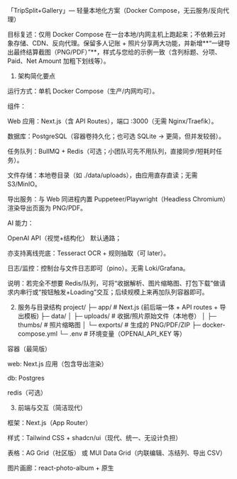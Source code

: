 「TripSplit+Gallery」— 轻量本地化方案（Docker Compose，无云服务/反向代理）

目标复述：仅用 Docker Compose 在一台本地/内网主机上跑起来；不依赖云对象存储、CDN、反向代理。保留多人记账 + 照片分享两大功能，并新增**“一键导出最终结算截图（PNG/PDF）”**，样式与您给的示例一致（含列标题、分项、Paid、Net Amount 加粗下划线等）。

1. 架构简化要点

运行方式：单机 Docker Compose（生产/内网均可）。

组件：

Web 应用：Next.js（含 API Routes），端口 :3000（无需 Nginx/Traefik）。

数据库：PostgreSQL（容器卷持久化；也可选 SQLite → 更简，但并发较弱）。

任务队列：BullMQ + Redis（可选；小团队可先不用队列，直接同步/短耗时任务）。

文件存储：本地卷目录（如 ./data/uploads），由应用直存直读；无需 S3/MinIO。

导出服务：与 Web 同进程内置 Puppeteer/Playwright（Headless Chromium） 渲染导出页面为 PNG/PDF。

AI 能力：

OpenAI API（视觉+结构化） 默认通路；

亦支持离线兜底：Tesseract OCR + 规则抽取（可 later）。

日志/监控：控制台与文件日志即可（pino）。无需 Loki/Grafana。

说明：若完全不想要 Redis/队列，可将“收据解析、图片缩略图、打包下载”做请求内串行或“按钮触发+Loading”交互；后续规模上来再加队列容器即可。

2. 服务与目录结构
project/
├─ app/                # Next.js (前后端一体 + API routes + 导出模板)
├─ data/
│  ├─ uploads/         # 收据/照片原始文件（本地卷）
│  ├─ thumbs/          # 照片缩略图
│  └─ exports/         # 生成的 PNG/PDF/ZIP
├─ docker-compose.yml
└─ .env                # 环境变量（OPENAI_API_KEY 等）


容器（最简版）

web: Next.js 应用（包含导出渲染）

db: Postgres

redis（可选）

3. 前端与交互（简洁现代）

框架：Next.js（App Router）

样式：Tailwind CSS + shadcn/ui（现代、统一、无设计负担）

表格：AG Grid（社区版） 或 MUI Data Grid（内联编辑、冻结列、导出 CSV）

图片画廊：react-photo-album + 原生 <dialog>/shadcn Dialog 预览

EXIF：exifr（前端读取拍摄时间/机型/GPS）；时间线/分组展示

上传：原生 <input type="file" multiple> + 断点续传可后加（先不引入 Uppy）

状态/数据：TanStack Query（请求缓存/重试）；Zod + React Hook Form（表单校验）

主题：浅/暗色切换；系统字体（SF/Inter）+ 数字等宽体（Tabular Lining）

4. 数据模型（精简版）

仍以 Household/Trip 为边界，行级权限都带 tripId 过滤。

User(id, email, name, avatarUrl, createdAt, updatedAt)

Household(id, displayName, createdAt, updatedAt)

HouseholdMember(id, userId, householdId, role[OWNER|MEMBER])

Trip(id, name, currency, startDate, endDate)

TripAdmin(id, tripId, userId)

TripParticipant(id, tripId, householdId, weight=1)

Receipt(id, tripId, uploaderId, filePath, fileHash?, status[PENDING|PARSED|REVIEWED|ERROR], parsedJson?, manualEditsJson?, createdAt)

Settlement(id, tripId, version, tableJson, transfersJson, locked, createdAt)

Photo(id, tripId, uploaderId, filePath, exifJson?, width?, height?, thumbPath?, createdAt)

Invite(id, tripId, code, expiresAt, maxUses=1, used=0, createdBy)

filePath/thumbPath 为本地相对路径（映射容器卷）。不使用 S3 Key。

5. 关键流程（无云、全本地）
5.1 收据 → AI 解析 → 可编辑表格

用户在 Receipts 页批量上传（文件落在 data/uploads/receipts/）。

点击“解析全部”→ 后端顺序或小并发调用 OpenAI 视觉模型：

输入：收据图片路径（应用读取为 base64 或在本地 file://+ 转字节流）、Trip 家庭成员/权重、币种。

输出：严格 JSON（总额、税/小费、时间、商户、参与家庭建议）。

解析结果呈现在 AG Grid：可单元格编辑、批量填充、撤销/重做。

“重新计算结算”→ 生成 Settlement.tableJson/transfersJson（见 §6）。

5.2 照片管理

文件落在 data/uploads/photos/，入库 EXIF（前端初读后随 POST 一起传入）。

生成缩略图 data/thumbs/（首次访问时同步生成亦可，避免队列）。

“选中 → 打包下载”→ 后端流式 ZIP 写入 data/exports/*.zip，下载后清理或定期清理。

5.3 一键导出结算截图（重点）

导出入口：Settlement 页右上角「Export」下拉：PNG（屏显）/ PDF（A4）/ CSV。

实现方式（推荐）：

在应用内预置只读的 导出模板路由（例如 /export/settlement/:tripId/:version?style=compact），该页面用 纯 HTML+Tailwind 渲染“最终结算表”，其视觉风格与您给的示例一致：

三列家庭（动态列数自适应）；

“Adults(x1)/Kids(x0.5)/Total” 三行；

下方分项（House / Lunch / Dinner…）；

“Paid” 行括号负数；

Net Amount 行：黑色下划线+粗体；正负金额带颜色（可配置黑白导出时取消颜色，仅保留括号负数）；

数字右对齐、使用等宽表格数字（Tailwind tabular-nums）。

Puppeteer/Playwright 在后端打开该路由（本机 http://web:3000/...），渲染为 PNG 或 PDF，保存到 data/exports/settlement-<trip>-v<version>.png|pdf 并返回下载链接。

字体：优先 Inter / Noto Sans，数字采用 tabular-nums；若中文显示，加入 Noto Sans SC。

版式细节（与示例对齐）：

标题行：各家庭列标题带下划线（可用 border-b）

分隔线：小计行（如 2,840.83）用加粗上边线；

Paid 行数字显示 (1,555.76) 形式；

Net Amount 行整行加粗，并在底部加一条更粗的横线（Tailwind border-b-4），值保留两位小数；

右侧可选择显示 “总权重=10.5” 这类汇总注释；

导出时自动隐藏网页导航控件，仅保留主体表。

这样导出的 PNG/PDF 将与您发的截图风格高度一致；而且由于是先渲染 HTML，再截图/排版，数据与页面所见即所得。

6. 结算算法（本地纯 JS）

参与与权重：P ⊆ Households；Kids 权重=0.5（可配置）；求和归一化。

分摊：对每张收据的 grandTotal 按权重分到各家庭的 shouldPay_i。

已付：根据“付款家庭”记录累加 paid_i。

净额：net_i = paid_i - shouldPay_i（>0 应收，<0 应付）。

转账建议（最少笔）：

将应收集合与应付集合排序，贪心匹配；

生成 {from, to, amount} 列表；

保留两位小数并允许 ±0.01 的舍入差（最终和校验）。

版本化：每次“重新计算”存一版 Settlement，导出时可选版本。

7. 权限与访问

仅被管理员加入的 Trip 可见；TripAdmin 可创建邀请/设置权重/锁定结算。

静态文件（收据/照片/导出）走 受控下载接口（校验用户与 tripId 关联后再读磁盘回传）。

无需反向代理：应用监听 :3000，内网直接访问；若要 HTTPS，可后期加 Caddy/Nginx（非必需）。

8. 导出视觉规范（供前端实现）

色彩：默认黑白导出（打印友好）。若启用彩色：

正数：默认黑；负数：深灰 + 括号；

Net Amount 行：全部加粗；金额右对齐；底部粗线。

字体与数字：font-feature-settings: "tnum";（Tailwind tabular-nums）；

列宽：自适应列数（3~6 家庭都能排）；列间 gap-x-12；

单位：货币统一到 Trip 设定（如 USD）；Intl.NumberFormat 格式化。

小计线：border-t；总计线：border-t-2；Net Amount：border-b-4.

边距：PNG：padding 32px；PDF：A4 / Letter 按 10–15mm 边距。

可选元素：右侧显示 Total Weight = 10.5；页脚加导出时间/版本号/Trip 名称。

9. API 端点（本地版）

POST /api/trips / GET /api/trips

POST /api/trips/:tripId/invite / POST /api/invite/accept

收据

POST /api/trips/:tripId/receipts（多文件上传，保存到 data/uploads/receipts/）

POST /api/trips/:tripId/receipts/parse（依次喂给 OpenAI）

PATCH /api/receipts/:id（人工修正）

照片

POST /api/trips/:tripId/photos（上传到 data/uploads/photos/）

GET /api/trips/:tripId/photos（带 EXIF）

POST /api/trips/:tripId/photos/zip（生成 data/exports/*.zip）

结算

POST /api/trips/:tripId/settlements/recompute

GET /api/trips/:tripId/settlements/latest

GET /api/trips/:tripId/settlements/:id/export.png|pdf|csv（Puppeteer 渲染）

10. 环境变量（本地）

DATABASE_URL=postgresql://trip:trip@db:5432/trip

OPENAI_API_KEY=...（若使用）

UPLOAD_ROOT=/app/data/uploads

EXPORT_ROOT=/app/data/exports

THUMB_ROOT=/app/data/thumbs

PORT=3000

11. Docker Compose（完整最小可用示例）

仅示例结构；镜像名按您的仓库构建产物替换。此段可直接使用。

version: "3.9"
services:
  web:
    image: tripsplit-web:latest
    container_name: tripsplit-web
    ports:
      - "3000:3000"
    env_file: .env
    environment:
      - NODE_ENV=production
      - PORT=3000
      - DATABASE_URL=postgresql://trip:trip@db:5432/trip
      - OPENAI_API_KEY=${OPENAI_API_KEY}
      - UPLOAD_ROOT=/app/data/uploads
      - EXPORT_ROOT=/app/data/exports
      - THUMB_ROOT=/app/data/thumbs
    volumes:
      - ./data/uploads:/app/data/uploads
      - ./data/exports:/app/data/exports
      - ./data/thumbs:/app/data/thumbs
    depends_on:
      - db
    # 如果使用 Puppeteer，需要以下依赖；也可改用 Playwright 带捆绑浏览器镜像
    # cap_add:
    #   - SYS_ADMIN

  db:
    image: postgres:16
    container_name: tripsplit-db
    environment:
      - POSTGRES_USER=trip
      - POSTGRES_PASSWORD=trip
      - POSTGRES_DB=trip
    volumes:
      - ./data/pg:/var/lib/postgresql/data
    healthcheck:
      test: ["CMD-SHELL", "pg_isready -U trip -d trip"]
      interval: 5s
      timeout: 3s
      retries: 10

  # 可选：小团队先不启用
  # redis:
  #   image: redis:7
  #   container_name: tripsplit-redis
  #   volumes:
  #     - ./data/redis:/data


运行：docker compose up -d
首次运行后执行 Prisma 迁移（或应用启动时自动迁移）。

12. 风险与权衡（本地化特有）

磁盘空间：照片/导出占用增长快；增加自动清理策略（如仅保留最近 N 次 ZIP 导出）。

Puppeteer 体积：镜像会偏大，可改 Playwright 官方镜像或 puppeteer-core + chromium 包管理。

并发：无队列时解析/打包在主进程执行；对大批量操作需提示“耐心等待”，或一次只处理 50 张。

备份：定期备份 data/pg 与 data/uploads、data/exports。

13. 开发里程碑（本地最小集）

MVP（1）

Trip/Household/Member 基础

收据上传 + 单张解析（OpenAI）+ 可编辑表格

结算重算 + 转账建议

照片上传 + 网格预览 + EXIF 展示

MVP（2）

导出模板 + Puppeteer PNG/PDF（对齐示例样式）

打包下载 ZIP

增强

队列化（Redis）

重复收据检测（哈希/相似度）

离线 OCR 兜底（Tesseract）

14. 与示例截图的一致性清单（实现验收用）

 列标题为家庭名（Angela / Bella / Winter），标题带下划线

 Adults(x1) / Kids(x0.5) / Total 三行，Total 显示加权和

 下方分项：House / Lunch / Dinner… 各行右对齐金额

 分项小计行有上边线（与示例一致）

 Paid 行金额以括号表示负数（如 (1,555.76)）

 Net Amount 行：粗体、底部粗线、对齐方式与示例一致

 右侧可显示一个总权重（10.5）的小注

 导出 PNG/PDF 时页面无导航，仅留表格主体，留白边距合适

结语

以上方案在极简依赖下即可满足：本地运行、多人协作、AI 解析、可编辑结算，并且导出最终截图与您给出的样式一致。后续若想“更稳更快”，只需按需添加 Redis 队列或 Nginx/Caddy（并非必需）。如果您愿意，我可以基于此文档进一步产出：

导出模板的设计稿（Tailwind 类名标注）；

Prisma 迁移清单；

OpenAI 提示词与 JSON Schema 样例（严格对齐导出字段）。